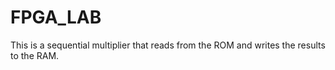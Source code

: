 # FPGA_LAB
This is a sequential multiplier that reads from the ROM and writes the results to the RAM.

